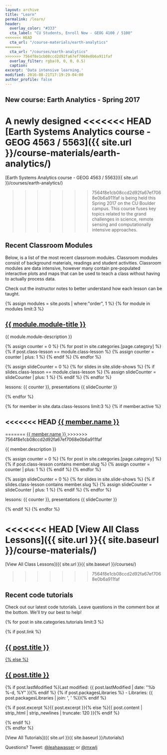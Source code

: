 ```yaml
---
layout: archive
title: "Learn"
permalink: /learn/
header:
  overlay_color: "#333"
  cta_label: "CU Students, Enroll Now - GEOG 4100 / 5100"
<<<<<<< HEAD
  cta_url: "/course-materials/earth-analytics"
=======
  cta_url: "/courses/earth-analytics"
>>>>>>> 7564f8e1cb08ccd2d92fa67ef7068e0b6a911faf
  overlay_filter: rgba(0, 0, 0, 0.5)
  caption:
excerpt: 'Data intensive learning.'
modified: 2016-08-21T17:19:29-04:00
author_profile: false
---
```


## <i class="fa fa-plane" aria-hidden="true"></i> New course: Earth Analytics - Spring 2017
A newly designed
<<<<<<< HEAD
[Earth Systems Analytics course - GEOG 4563 / 5563]({{ site.url }}/course-materials/earth-analytics/)
=======
[Earth Systems Analytics course - GEOG 4563 / 5563]({{ site.url }}/courses/earth-analytics/)
>>>>>>> 7564f8e1cb08ccd2d92fa67ef7068e0b6a911faf
is being held this Spring 2017 on the CU Boulder campus. This course fuses key
topics related to the grand challenges in science, remote sensing and
computationally intensive approaches.

## Recent Classroom Modules

Below, is a list of the most recent classroom modules. Classroom modules consist
of background materials, readings and student activities. Classroom modules are
data intensive, however many contain pre-populated interactive plots and maps
that can be used to teach a class without having to actually process data.

Check out the instructor notes to better understand how each lesson can be taught.

{% assign modules = site.posts | where:"order", 1 %}
{% for module in modules limit:3 %}

<div class="list__item">
  <article class="archive__item" >
  <h2 class="archive__item-title">
  <a href="{{ site.url }}{{ module.permalink }}">{{ module.module-title }}</a></h2>

  <p class='archive__item-excerpt'>{{ module.module-description }}</p>

  {% assign counter = 0 %}
  {% for post in site.categories.[page.category] %}
      {% if post.class-lesson == module.class-lesson %}
        {% assign counter = counter | plus: 1 %}
      {% endif %}
  {% endfor %}

 {% assign slideCounter = 0 %}
  {% for slides in site.slide-shows %}
    {% if slides.class-lesson == module.class-lesson %}
      {% assign slideCounter = slideCounter | plus: 1 %}
    {% endif %}
  {% endfor %}
  <p class="page__meta">lessons: {{ counter }}, presentations {{ slideCounter }}</p>
  </article>
</div>

{% endfor %}

{% for member in site.data.class-lessons limit:3 %}
{% if member.active %}
<div class="list__item">
  <article class="archive__item" >
  <h2 class="archive__item-title">
<<<<<<< HEAD
  <a href="{{ site.url }}/course-materials/{{ member.slug}}">{{ member.name }} </a></h2>
=======
  <a href="{{ site.url }}/courses/{{ member.slug}}">{{ member.name }} </a></h2>
>>>>>>> 7564f8e1cb08ccd2d92fa67ef7068e0b6a911faf
  <p class='archive__item-excerpt'>{{ member.description }}</p>
  {% assign counter = 0 %}
  {% for post in site.categories.[page.category] %}
      {% if post.class-lesson contains member.slug %}
        {% assign counter = counter | plus: 1 %}
      {% endif %}
  {% endfor %}

 {% assign slideCounter = 0 %}
  {% for slides in site.slide-shows %}
    {% if slides.class-lesson contains member.slug %}
      {% assign slideCounter = slideCounter | plus: 1 %}
    {% endif %}
  {% endfor %}
  <p class="page__meta">lessons: {{ counter }}, presentations {{ slideCounter }}</p>
  </article>
</div>
{% endif %}
{% endfor %}

<<<<<<< HEAD
[View All Class Lessons]({{ site.url }}{{ site.baseurl }}/course-materials/)
=======
[View All Class Lessons]({{ site.url }}{{ site.baseurl }}/courses/)
>>>>>>> 7564f8e1cb08ccd2d92fa67ef7068e0b6a911faf

## Recent code tutorials

Check out our latest code tutorials. Leave questions in the comment box at
the bottom. We'll try our best to help!

  {% for post in site.categories.tutorials limit:3 %}
  <div class="list__item">
    <article class="archive__item" >
    {% if post.link %}
      <h2 class="archive__item-title"><a href="{{ site.url }}{{ site.baseurl }}{{ post.url }}" title="{{ post.title }}">{{ post.title }}</a> <a href="{{ post.link }}" target="_blank" title="{{ post.title }}"><i class="icon-link"></i></h2>
    {% else %}
      <h2 class="archive__item-title"><a href="{{ site.url }}{{ site.baseurl }}{{ post.url }}" title="{{ post.title }}">{{ post.title }}</a></h2>
      <span class="post-date">
      {% if post.lastModified %}Last modified: {{ post.lastModified | date: "%b %-d, %Y" }}{% endif %}
      {% if post.packagesLibraries %} - Libraries: {{ post.packagesLibraries | join: ', ' %}}{% endif %}
      </span>
      <p class='archive__item-excerpt'>{% if post.excerpt %}{{ post.excerpt }}{% else %}{{ post.content | strip_html | strip_newlines | truncate: 120 }}{% endif %}</p>
    {% endif %}
  </article>
  </div>
{% endfor %}

[View All Tutorials]({{ site.url }}{{ site.baseurl }}/tutorials/)


Questions? Tweet: <a href="http://twitter.com/leahawasser" class="btn btn--twitter"><i class="fa fa-twitter"></i>@leahawasser</a> or <a href="http://twitter.com/mxwlj" class="btn btn--twitter"><i class="fa fa-twitter"></i>@mxwlj</a>
